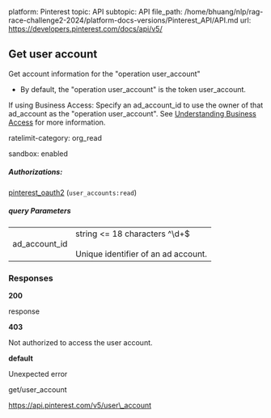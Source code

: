 platform: Pinterest
topic: API
subtopic: API
file_path: /home/bhuang/nlp/rag-race-challenge2-2024/platform-docs-versions/Pinterest_API/API.md
url: https://developers.pinterest.com/docs/api/v5/

## [](#operation/user_account/get)Get user account

Get account information for the "operation user\_account"

* By default, the "operation user\_account" is the token user\_account.

If using Business Access: Specify an ad\_account\_id to use the owner of that ad\_account as the "operation user\_account". See [Understanding Business Access](https://developers.pinterest.com/docs/reference/business-access/) for more information.

ratelimit-category: org\_read

sandbox: enabled

##### Authorizations:

[pinterest\_oauth2](#section/Authentication/pinterest_oauth2) (`user_accounts:read`)

##### query Parameters

|     |     |
| --- | --- |
| ad\_account\_id | string <= 18 characters ^\\d+$<br><br>Unique identifier of an ad account. |

### Responses

**200**

response

**403**

Not authorized to access the user account.

**default**

Unexpected error

get/user\_account

https://api.pinterest.com/v5/user\_account